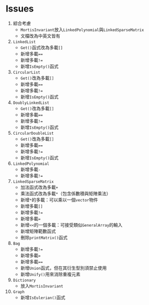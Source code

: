 # Issues

1. 綜合考慮
   - `MortisInvariant`放入`LinkedPolynomial`與`LinkedSparseMatrix`
   - 文檔改為中英文皆有
2.  `LinkedList`
    - `Get()`函式改為多載`[]`
    - 新增多載`==`
    - 新增多載`!=`
    - 新增`IsEmpty()`函式
3.  `CircularList`
    - `Get()`改為多載`[]`
    - 新增多載`==`
    - 新增多載`!=`
    - 新增`IsEmpty()`函式
4.  `DoublyLinkedList`
    - `Get()`改為多載`[]`
    - 新增多載`==`
    - 新增多載`!=`
    - 新增`IsEmpty()`函式
5.  `CircularDoubleList`
    - `Get()`改為多載`[]`
    - 新增多載`==`
    - 新增多載`!=`
    - 新增`IsEmpty()`函式
6.  `LinkedPolynomial`
    - 新增多載`-`
    - 新增多載`!=`
7.  `LinkedSparseMatrix`
    - 加法函式改為多載`+`
    - 乘法函式改為多載`*`（包含係數積與矩陣乘法）
    - 新增`*`的多載：可以乘以一個`vector`物件
    - 新增多載`[]`
    - 新增多載`!=`
    - 新增多載`=`
    - 新增`<<`的一個多載：可接受類似`GeneralArray`的輸入
    - 新增矩陣範數函式
    - 刪除`printMatrix()`函式
8.  `Bag`
    - 新增多載`!=`
    - 新增多載`=`
    - 新增多載`==`
    - 新增`Union`函式，但在其衍生型別須禁止使用
    - 新增`Unify()`用來消除重複元素
9.  `Dictionary`
    - 放入`MortisInvariant`
10. `Graph`
    - 新增`IsEulerian()`函式